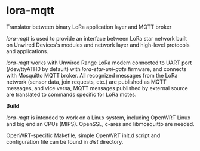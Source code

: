 # lora-mqtt
Translator between binary LoRa application layer and MQTT broker

*lora-mqtt* is used to provide an interface between LoRa star network built on Unwired Devices's modules and network layer and high-level protocols and applications.

*lora-mqtt* works with Unwired Range LoRa modem connected to UART port (/dev/ttyATH0 by default) with *lora-star-uni-gate* firmware, and connects with Mosquitto MQTT broker. All recognized messages from the LoRa network (sensor data, join requests, etc.) are published as MQTT messages, and vice versa, MQTT messages published by external source are translated to commands specific for LoRa motes.

**Build**

*lora-mqtt* is intended to work on a Linux system, including OpenWRT Linux and big endian CPUs (MIPS). OpenSSL, c-ares and libmosquitto are needed.

OpenWRT-specific Makefile, simple OpenWRT init.d script and configuration file can be found in *dist* directory.